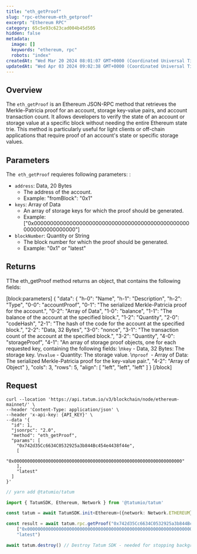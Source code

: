 ```yaml
---
title: "eth_getProof"
slug: "rpc-ethereum-eth_getproof"
excerpt: "Ethereum RPC"
category: 65c5e93c623cad004b45d505
hidden: false
metadata: 
  image: []
  keywords: "ethereum, rpc"
  robots: "index"
createdAt: "Wed Mar 20 2024 08:01:07 GMT+0000 (Coordinated Universal Time)"
updatedAt: "Wed Apr 03 2024 09:02:38 GMT+0000 (Coordinated Universal Time)"
---
```

## Overview

The `eth_getProof` is an Ethereum JSON-RPC method that retrieves the Merkle-Patricia proof for an account, storage key-value pairs, and account transaction count. It allows developers to verify the state of an account or storage value at a specific block without needing the entire Ethereum state trie. This method is particularly useful for light clients or off-chain applications that require proof of an account's state or specific storage values.

## Parameters

The` eth_getProof` requieres following parameters: :

- `address`: Data, 20 Bytes
  - The address of the account.
  - Example: "fromBlock": "0x1"
- `keys`: Array of Data
  - An array of storage keys for which the proof should be generated.
  - Example: ["0x0000000000000000000000000000000000000000000000000000000000000000"]
- `blockNumber`: Quantity or String
  - The block number for which the proof should be generated.
  - Example: "0x1" or "latest"

## Returns

TThe eth_getProof method returns an object, that contains the following fields:

[block:parameters]
{
  "data": {
    "h-0": "Name",
    "h-1": "Description",
    "h-2": "Type",
    "0-0": "accountProof",
    "0-1": "The serialized Merkle-Patricia proof for the account.",
    "0-2": "Array of Data",
    "1-0": "balance",
    "1-1": "The balance of the account at the specified block.",
    "1-2": "Quantity",
    "2-0": "codeHash",
    "2-1": "The hash of the code for the account at the specified block.",
    "2-2": "Data, 32 Bytes",
    "3-0": "nonce",
    "3-1": "The transaction count of the account at the specified block.",
    "3-2": "Quantity",
    "4-0": "storageProof",
    "4-1": "An array of storage proof objects, one for each requested key, containing the following fields:  \n`key` - Data, 32 Bytes: The storage key.  \n`value` - Quantity: The storage value.  \n`proof `- Array of Data: The serialized Merkle-Patricia proof for the key-value pair.",
    "4-2": "Array of Object"
  },
  "cols": 3,
  "rows": 5,
  "align": [
    "left",
    "left",
    "left"
  ]
}
[/block]


## Request

```curl cURL
curl --location 'https://api.tatum.io/v3/blockchain/node/ethereum-mainnet/' \
--header 'Content-Type: application/json' \
--header 'x-api-key: {API_KEY}' \
--data '{
  "id": 1,
  "jsonrpc": "2.0",
  "method": "eth_getProof",
  "params": [
    "0x742d35Cc6634C0532925a3b844Bc454e4438f44e",
    [
      "0x0000000000000000000000000000000000000000000000000000000000000000"
    ],
    "latest"
  ]
}'
```
```typescript JS SDK
// yarn add @tatumio/tatum

import { TatumSDK, Ethereum, Network } from '@tatumio/tatum'

const tatum = await TatumSDK.init<Ethereum>({network: Network.ETHEREUM})

const result = await tatum.rpc.getProof("0x742d35Cc6634C0532925a3b844Bc454e4438f44e",
    ["0x0000000000000000000000000000000000000000000000000000000000000000"],
    "latest")

await tatum.destroy() // Destroy Tatum SDK - needed for stopping background jobs
```
